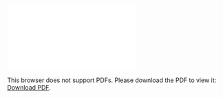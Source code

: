 <object data="christ-in-song/CIS1908pdfs/892.pdf" type="application/pdf" width="100%" height="1024px">
    <embed src="christ-in-song/CIS1908pdfs/892.pdf">
        <p>This browser does not support PDFs. Please download the PDF to view it: <a href="christ-in-song/CIS1908pdfs/892.pdf">Download PDF</a>.</p>
    </embed>
</object>
